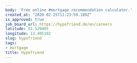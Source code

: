 ```yaml
---
body: 'Free online #mortgage recommendation calculator.'
created_at: "2020-02-25T11:23:59.189Z"
is_approved: true
job_board_url: https://hypofriend.de/en/careers
latitude: 52.529405
longitude: 13.405102
slug: hypofriend
tags:
- mortgage
title: Hypofriend
---
```


